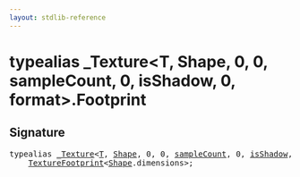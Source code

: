 ```yaml
---
layout: stdlib-reference
---
```


# typealias \_Texture\<T, Shape, 0, 0, sampleCount, 0, isShadow, 0, format\>\.Footprint

## Signature

<pre>
<span class='code_keyword'>typealias</span> <a href="../index.html" class="code_type">_Texture</a>&lt;<a href="../index.html#typeparam-T" class="code_type">T</a>, <a href="../index.html#typeparam-Shape" class="code_type">Shape</a>, 0, 0, <a href="../index.html#decl-sampleCount" class="code_var">sampleCount</a>, 0, <a href="../index.html#decl-isShadow" class="code_var">isShadow</a>, 0, <a href="../index.html#decl-format" class="code_var">format</a>&gt;.<a href=".html" class="code_type">Footprint</a> = 
    <a href="../../texturefootprint-07/index.html" class="code_type">TextureFootprint</a>&lt;<a href="../index.html#typeparam-Shape" class="code_type">Shape</a>.dimensions&gt;;
</pre>

